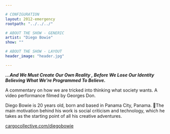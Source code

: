 ```yaml
---

# CONFIGURATION
layout: 2012-emergency
rootpath: "../../../"

# ABOUT THE SHOW - GENERIC
artist: "Diego Bowie"
show: ""

# ABOUT THE SHOW - LAYOUT
header_image: "header.jpg"

---
```


***…And We Must Create Our Own Reality , Before We Lose Our Identity Believing What We're Programmed To Believe.***    

A commentary on how we are tricked into thinking what society wants. A video performance filmed by Georges Don.    

Diego Bowie is 20 years old, born and based in Panama City, Panama. The main motivation behind his work is social criticism and technology, which he takes as the starting point of all his creative adventures.
  
[cargocollective.com/diegobowie](http://cargocollective.com/diegobowie)    